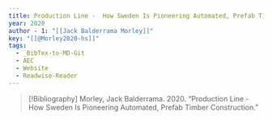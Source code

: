 ```yaml
---
title: Production Line -  How Sweden Is Pioneering Automated, Prefab Timber Construction
year: 2020
author - 1: "[[Jack Balderrama Morley]]"
key: "[[@Morley2020-hs]]"
tags:
  - _BibTex-to-MD-Git
  - AEC
  - Website
  - Readwise-Reader
---
```


> [!Bibliography]
> Morley, Jack Balderrama. 2020. “Production Line -  How Sweden Is Pioneering Automated, Prefab Timber Construction.”